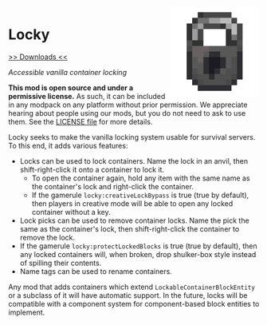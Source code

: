 <img src="icon.png" align="right" width="180px"/>

# Locky

[>> Downloads <<](https://github.com/boundarybreaker/Locky/releases)

*Accessible vanilla container locking*

**This mod is open source and under a permissive license.** As such, it can be included in any modpack on any platform without prior permission. We appreciate hearing about people using our mods, but you do not need to ask to use them. See the [LICENSE file](LICENSE) for more details.

Locky seeks to make the vanilla locking system usable for survival servers. To this end, it adds various features:
- Locks can be used to lock containers. Name the lock in an anvil, then shift-right-click it onto a container to lock it.
  - To open the container again, hold any item with the same name as the container's lock and right-click the container.
  - If the gamerule `locky:creativeLockBypass` is true (true by default), then players in creative mode will be able to open any locked container without a key.
- Lock picks can be used to remove container locks. Name the pick the same as the container's lock, then shift-right-click the container to remove the lock.
- If the gamerule `locky:protectLockedBlocks` is true (true by default), then any locked containers will, when broken, drop shulker-box style instead of spilling their contents.
- Name tags can be used to rename containers.

Any mod that adds containers which extend `LockableContainerBlockEntity` or a subclass of it will have automatic support. In the future, locks will be compatible with a component system for component-based block entities to implement.
